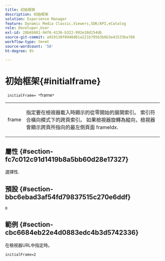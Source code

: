 ```yaml
---
title: 初始框架
description: 初始框架
solution: Experience Manager
feature: Dynamic Media Classic,Viewers,SDK/API,eCatalog
role: Developer,User
exl-id: 28b6b981-94f6-4136-b322-992e18d154db
source-git-commit: a919130f0940d81a221b79563b6b3e41533ba788
workflow-type: tm+mt
source-wordcount: '58'
ht-degree: 8%

---
```


# 初始框架{#initialframe}

` initialFrame= *`frame`*`

<table id="table_06B5F795889E402FB6BCEA4D882E1422"> 
 <tbody> 
  <tr> 
   <td colname="col1"> <p> <span class="codeph"><span class="varname"> frame</span></span> </p> </td> 
   <td colname="col2"> <p> 指定要在檢視器載入時顯示的從零開始的展開索引。 索引符合橫向模式下的跨頁索引。 如果檢視器旋轉為縱向，檢視器會顯示跨頁所指向的最左側頁面 <span class="codeph"> frameIdx</span>. </p> </td> 
  </tr> 
 </tbody> 
</table>

## 屬性 {#section-fc7c012c91d1419b8a5bb60d28e17327}

選擇性.

## 預設 {#section-bbc6ebad3af54fd79837515c270e6ddf}

`0`

## 範例 {#section-cbc6684eb22e4d0883edc4b3d5742336}

在檢視器URL中指定時。

```
initialFrame=2
```
